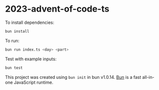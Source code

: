 # 2023-advent-of-code-ts

To install dependencies:

```bash
bun install
```

To run:

```bash
bun run index.ts <day> <part>
```

Test with example inputs:

```bash
bun test
```

This project was created using `bun init` in bun v1.0.14. [Bun](https://bun.sh) is a fast all-in-one JavaScript runtime.
